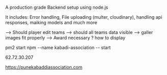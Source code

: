 A production grade Backend setup using node.js

It includes: Error handling, File uploading (multer, cloudinary), handling api responses, maiking models and much more

--> Should player edit teams
--> should all teams data visible
--> galler images fit properly
--> Award necessary ? how to display

pm2 start npm --name kabadi-association -- start

62.72.30.207

https://punekabaddiassociation.com
